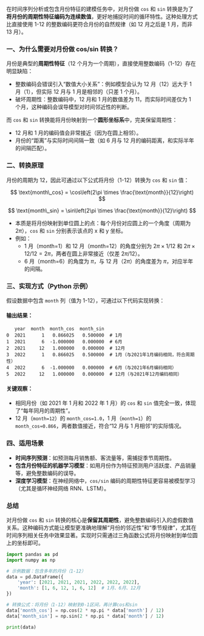 在时间序列分析或包含月份特征的建模任务中，对月份做 `cos` 和 `sin` 转换是为了**将月份的周期性特征编码为连续数值**，更好地捕捉时间的循环特性。这种处理方式比直接使用 1-12 的整数编码更符合月份的自然规律（如 12 月之后是 1 月，而非 13 月）。


### 一、为什么需要对月份做 cos/sin 转换？
月份是典型的**周期性特征**（12 个月为一个周期），直接使用整数编码（1-12）存在明显缺陷：
- 整数编码会错误引入“数值大小关系”：例如模型会认为 12 月（12）远大于 1 月（1），但实际 12 月与 1 月是相邻的（只差 1 个月）。
- 破坏周期性：整数编码中，12 月和 1 月的数值差为 11，而实际时间差仅为 1 个月，这种编码会误导模型对时间邻近性的判断。

而 `cos` 和 `sin` 转换能将月份映射到一个**圆形坐标系**中，完美保留周期性：
- 12 月和 1 月的编码值会非常接近（因为在圆上相邻）。
- 月份的“距离”与实际时间间隔一致（如 6 月与 12 月的编码距离，和实际半年的间隔匹配）。


### 二、转换原理
月份的周期为 12，因此可通过以下公式将月份（1-12）转换为 `cos` 和 `sin` 值：

$$
\text{month\_cos} = \cos\left(2\pi \times \frac{\text{month}}{12}\right)
$$

$$
\text{month\_sin} = \sin\left(2\pi \times \frac{\text{month}}{12}\right)
$$

- 本质是将月份映射到单位圆上的点：每个月份对应圆上的一个角度（周期为 $2\pi$），`cos` 和 `sin` 分别表示该点的 x 和 y 坐标。
- 例如：
  - 1 月（month=1）和 12 月（month=12）的角度分别为 $2\pi \times 1/12$ 和 $2\pi \times 12/12 = 2\pi$，两者在圆上非常接近（仅差 $2\pi/12$）。
  - 6 月（month=6）的角度为 $\pi$，与 12 月（$2\pi$）的角度差为 $\pi$，对应半年的间隔。


### 三、实现方式（Python 示例）
假设数据中包含 `month` 列（值为 1-12），可通过以下代码实现转换：





#### 输出结果：
```
   year  month  month_cos  month_sin
0  2021      1   0.866025   0.500000  # 1月
1  2021      6  -1.000000   0.000000  # 6月
2  2021     12   1.000000   0.000000  # 12月
3  2022      1   0.866025   0.500000  # 1月（与2021年1月编码相同，符合周期性）
4  2022      6  -1.000000   0.000000  # 6月（与2021年6月编码相同）
5  2022     12   1.000000   0.000000  # 12月（与2021年12月编码相同）
```

#### 关键观察：
- 相同月份（如 2021 年 1 月和 2022 年 1 月）的 `cos` 和 `sin` 值完全一致，体现了“每年同月的周期性”。
- 12 月（`month=12`）的 `month_cos=1.0`，1 月（`month=1`）的 `month_cos≈0.866`，两者数值接近，符合“12 月与 1 月相邻”的实际情况。


### 四、适用场景
- **时间序列预测**：如预测每月销售额、客流量等，需捕捉季节周期性。
- **包含月份特征的机器学习模型**：如用月份作为特征预测用户活跃度、产品销量等，避免整数编码的误导。
- **深度学习模型**：在神经网络中，`cos/sin` 编码的周期性特征更容易被模型学习（尤其是循环神经网络 RNN、LSTM）。


### 总结
对月份做 `cos` 和 `sin` 转换的核心是**保留其周期性**，避免整数编码引入的虚假数值关系。这种编码方式能让模型更准确地理解“月份的邻近性”和“季节规律”，尤其在时间序列相关任务中效果显著。实现时只需通过三角函数公式将月份映射到单位圆上的坐标即可。

```Python
import pandas as pd
import numpy as np

# 示例数据：包含多年的月份（1-12）
data = pd.DataFrame({
    'year': [2021, 2021, 2021, 2022, 2022, 2022],
    'month': [1, 6, 12, 1, 6, 12]  # 1月、6月、12月
})

# 转换公式：将月份（1-12）映射到0-1区间，再计算cos和sin
data['month_cos'] = np.cos(2 * np.pi * data['month'] / 12)
data['month_sin'] = np.sin(2 * np.pi * data['month'] / 12)

print(data)

```